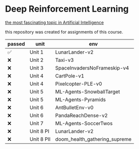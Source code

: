 # Deep Reinforcement Learning
[the most fascinating topic in Artificial Intelligence](https://huggingface.co/deep-rl-course/)

this repository was created for assignments of this course.

| passed | unit | env |
| --------------- | --------------- | --------------- |
| ✅ | Unit 1 | LunarLander-v2 |
| ❌ | Unit 2 | Taxi-v3 |
| ❌ | Unit 3 | SpaceInvadersNoFrameskip-v4 |
| ❌ | Unit 4 | CartPole-v1 |
| ❌ | Unit 4 | Pixelcopter-PLE-v0 |
| ❌ | Unit 5 | ML-Agents-SnowballTarget |
| ❌ | Unit 5 | ML-Agents-Pyramids |
| ❌ | Unit 6 | AntBulletEnv-v0 |
| ❌ | Unit 6 | PandaReachDense-v2 |
| ❌ | Unit 7 | ML-Agents-SoccerTwos |
| ❌ | Unit 8 PI | LunarLander-v2 |
| ❌ | Unit 8 PII | doom_health_gathering_supreme |
